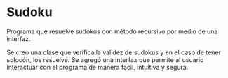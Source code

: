 # Sudoku
Programa que resuelve sudokus con método recursivo por medio de una interfaz. 

Se creo una clase que verifica la validez de sudokus y en el caso de tener solocón, los resuelve.
Se agregó una interfaz que permite al usuario interactuar con el programa de manera facil, intuitiva y segura.
